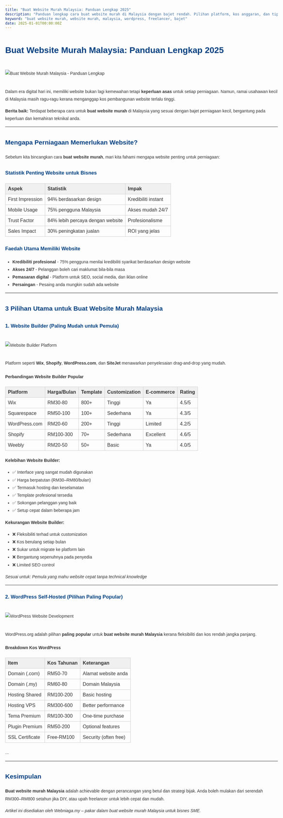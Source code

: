 ```yaml
---
title: "Buat Website Murah Malaysia: Panduan Lengkap 2025"
description: "Panduan lengkap cara buat website murah di Malaysia dengan bajet rendah. Pilihan platform, kos anggaran, dan tips untuk website profesional tanpa belanja besar."
keyword: "buat website murah, website murah, malaysia, wordpress, freelancer, bajet"
date: 2025-01-01T00:00:00Z
---
```


<!DOCTYPE html>
<html lang="ms">
<head>
<meta charset="UTF-8">
<meta name="viewport" content="width=device-width, initial-scale=1.0">
<meta name="description" content="Panduan lengkap cara buat website murah di Malaysia dengan bajet rendah. Pilihan platform, kos anggaran, dan tips untuk website profesional tanpa belanja besar.">
<meta name="keywords" content="buat website murah, website murah, malaysia, wordpress, freelancer, bajet">
<title>Buat Website Murah Malaysia: Panduan Lengkap 2025</title>
<style>
  body { font-family: Arial, sans-serif; line-height: 1.8; color: #333; max-width: 900px; margin: auto; padding: 20px; }
  h1, h2, h3 { color: #004080; margin-top: 1.5em; }
  img { max-width: 100%; height: auto; margin: 20px 0; }
  table { width: 100%; border-collapse: collapse; margin: 20px 0; }
  th, td { border: 1px solid #ccc; padding: 8px; text-align: left; }
  th { background: #f0f0f0; }
  p { margin: 1em 0; }
</style>
</head>
<body>

<h1>Buat Website Murah Malaysia: Panduan Lengkap 2025</h1>

<img src="https://images.pexels.com/photos/196644/pexels-photo-196644.jpeg?auto=compress&cs=tinysrgb&w=1200&h=600&fit=crop" alt="Buat Website Murah Malaysia - Panduan Lengkap">

<p>Dalam era digital hari ini, memiliki website bukan lagi kemewahan tetapi <strong>keperluan asas</strong> untuk setiap perniagaan. Namun, ramai usahawan kecil di Malaysia masih ragu-ragu kerana menganggap kos pembangunan website terlalu tinggi.</p>

<p><strong>Berita baik:</strong> Terdapat beberapa cara untuk <strong>buat website murah</strong> di Malaysia yang sesuai dengan bajet perniagaan kecil, bergantung pada keperluan dan kemahiran teknikal anda.</p>

<hr>

<h2>Mengapa Perniagaan Memerlukan Website?</h2>

<p>Sebelum kita bincangkan cara <strong>buat website murah</strong>, mari kita fahami mengapa website penting untuk perniagaan:</p>

<h3>Statistik Penting Website untuk Bisnes</h3>

<table>
<tr>
<th>Aspek</th><th>Statistik</th><th>Impak</th>
</tr>
<tr>
<td>First Impression</td><td>94% berdasarkan design</td><td>Kredibiliti instant</td>
</tr>
<tr>
<td>Mobile Usage</td><td>75% pengguna Malaysia</td><td>Akses mudah 24/7</td>
</tr>
<tr>
<td>Trust Factor</td><td>84% lebih percaya dengan website</td><td>Profesionalisme</td>
</tr>
<tr>
<td>Sales Impact</td><td>30% peningkatan jualan</td><td>ROI yang jelas</td>
</tr>
</table>

<h3>Faedah Utama Memiliki Website</h3>
<ul>
<li><strong>Kredibiliti profesional</strong> - 75% pengguna menilai kredibiliti syarikat berdasarkan design website</li>
<li><strong>Akses 24/7</strong> - Pelanggan boleh cari maklumat bila-bila masa</li>
<li><strong>Pemasaran digital</strong> - Platform untuk SEO, social media, dan iklan online</li>
<li><strong>Persaingan</strong> - Pesaing anda mungkin sudah ada website</li>
</ul>

<hr>

<h2>3 Pilihan Utama untuk Buat Website Murah Malaysia</h2>

<h3>1. Website Builder (Paling Mudah untuk Pemula)</h3>

<img src="https://images.pexels.com/photos/265087/pexels-photo-265087.jpeg?auto=compress&cs=tinysrgb&w=800&h=400&fit=crop" alt="Website Builder Platform">

<p>Platform seperti <strong>Wix</strong>, <strong>Shopify</strong>, <strong>WordPress.com</strong>, dan <strong>SiteJet</strong> menawarkan penyelesaian drag-and-drop yang mudah.</p>

<h4>Perbandingan Website Builder Popular</h4>
<table>
<tr>
<th>Platform</th><th>Harga/Bulan</th><th>Template</th><th>Customization</th><th>E-commerce</th><th>Rating</th>
</tr>
<tr>
<td>Wix</td><td>RM30-80</td><td>800+</td><td>Tinggi</td><td>Ya</td><td>4.5/5</td>
</tr>
<tr>
<td>Squarespace</td><td>RM50-100</td><td>100+</td><td>Sederhana</td><td>Ya</td><td>4.3/5</td>
</tr>
<tr>
<td>WordPress.com</td><td>RM20-60</td><td>200+</td><td>Tinggi</td><td>Limited</td><td>4.2/5</td>
</tr>
<tr>
<td>Shopify</td><td>RM100-300</td><td>70+</td><td>Sederhana</td><td>Excellent</td><td>4.6/5</td>
</tr>
<tr>
<td>Weebly</td><td>RM20-50</td><td>50+</td><td>Basic</td><td>Ya</td><td>4.0/5</td>
</tr>
</table>

<p><strong>Kelebihan Website Builder:</strong></p>
<ul>
<li>✅ Interface yang sangat mudah digunakan</li>
<li>✅ Harga berpatutan (RM30–RM80/bulan)</li>
<li>✅ Termasuk hosting dan keselamatan</li>
<li>✅ Template profesional tersedia</li>
<li>✅ Sokongan pelanggan yang baik</li>
<li>✅ Setup cepat dalam beberapa jam</li>
</ul>

<p><strong>Kekurangan Website Builder:</strong></p>
<ul>
<li>❌ Fleksibiliti terhad untuk customization</li>
<li>❌ Kos berulang setiap bulan</li>
<li>❌ Sukar untuk migrate ke platform lain</li>
<li>❌ Bergantung sepenuhnya pada penyedia</li>
<li>❌ Limited SEO control</li>
</ul>

<p><em>Sesuai untuk: Pemula yang mahu website cepat tanpa technical knowledge</em></p>

<hr>

<h3>2. WordPress Self-Hosted (Pilihan Paling Popular)</h3>

<img src="https://images.pexels.com/photos/270404/pexels-photo-270404.jpeg?auto=compress&cs=tinysrgb&w=800&h=400&fit=crop" alt="WordPress Website Development">

<p>WordPress.org adalah pilihan <strong>paling popular</strong> untuk <strong>buat website murah Malaysia</strong> kerana fleksibiliti dan kos rendah jangka panjang.</p>

<h4>Breakdown Kos WordPress</h4>
<table>
<tr>
<th>Item</th><th>Kos Tahunan</th><th>Keterangan</th>
</tr>
<tr>
<td>Domain (.com)</td><td>RM50-70</td><td>Alamat website anda</td>
</tr>
<tr>
<td>Domain (.my)</td><td>RM60-80</td><td>Domain Malaysia</td>
</tr>
<tr>
<td>Hosting Shared</td><td>RM100-200</td><td>Basic hosting</td>
</tr>
<tr>
<td>Hosting VPS</td><td>RM300-600</td><td>Better performance</td>
</tr>
<tr>
<td>Tema Premium</td><td>RM100-300</td><td>One-time purchase</td>
</tr>
<tr>
<td>Plugin Premium</td><td>RM50-200</td><td>Optional features</td>
</tr>
<tr>
<td>SSL Certificate</td><td>Free-RM100</td><td>Security (often free)</td>
</tr>
</table>

<!-- (TERUSKAN seterusnya dengan section freelancer, step by step, table dan seterusnya) -->

<p>...</p>

<hr>

<h2>Kesimpulan</h2>
<p><strong>Buat website murah Malaysia</strong> adalah achievable dengan perancangan yang betul dan strategi bijak. Anda boleh mulakan dari serendah RM300–RM800 setahun jika DIY, atau upah freelancer untuk lebih cepat dan mudah.</p>

<p><em>Artikel ini disediakan oleh Webniaga.my – pakar dalam buat website murah Malaysia untuk bisnes SME.</em></p>

</body>
</html>